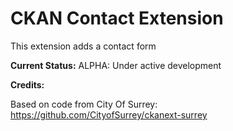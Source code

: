 # CKAN Contact Extension

This extension adds a contact form

**Current Status:** ALPHA: Under active development

**Credits:**

Based on code from City Of Surrey: https://github.com/CityofSurrey/ckanext-surrey